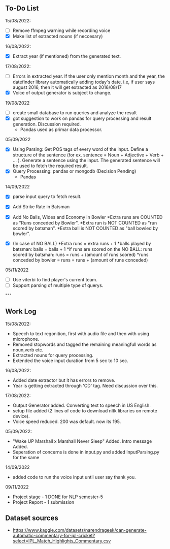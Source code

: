 ## To-Do List
15/08/2022: 

- [ ] Remove ffmpeg warning while recording voice
- [x] Make list of extracted nouns (if neccesary)

16/08/2022:
- [x] Extract year (if mentioned) from the generated text.

17/08/2022:
- [ ] Errors in extracted year. If the user only mention month and the year, the datefinder library automatically adding today's date. 
   i.e, if user says august 2016, then it will get extracted as 2016/08/17
- [x] Voice of output generator is subject to change.

19/08/2022
- [ ] create small database to run queries and analyze the result
- [x] got suggestion to work on pandas for query processing and result generation. Discussion required.
    - Pandas used as primar data processor.

05/09/2022
- [x] Using Parsing: Get POS tags of every word of the input. Define a structure of the sentence (for ex. sentence = Noun + Adjective + Verb + ... ). Generate a sentence using the input. The generated sentence will be used to fetch the required result.
- [x] Query Processing: pandas or mongodb (Decision Pending)
    - Pandas

14/09/2022
- [x] parse input query to fetch result.

- [x] Add Strike Rate in Batsman
- [x] Add No Balls, Wides and Economy in Bowler
    *Extra runs are COUNTED as "Runs conceded by Bowler". 
    *Extra run is NOT COUNTED as "run scored by batsman".
    *Extra ball is NOT COUNTED as "ball bowled by bowler". 
    
- [x] (In case of NO BALL)
        *Extra runs = extra runs + 1
        *balls played by batsman: balls = balls + 1
        *if runs are scored on the NO BALL: runs scored by batsman: runs = runs + (amount of runs scored)
        *runs conceded by bowler = runs = runs + (amount of runs conceded)

05/11/2022
- [ ] Use viterbi to find player's current team.
- [ ] Support  parsing of multiple type of querys.
    
"""

## Work Log
15/08/2022: 
* Speech to text regonition, first with audio file and then with using microphone.
* Removed stopwords and tagged the remaining meaningfull words as noun,verb etc.
* Extracted nouns for query processing.
* Extended the voice input duration from 5 sec to 10 sec.

16/08/2022:
* Added date extractor but it has errors to remove.
* Year is getting extracted through 'CD' tag. Need discussion over this.

17/08/2022:
* Output Generator added. Converting text to speech in US English.
* setup file added (2 lines of code to download nltk libraries on remote device).
* Voice speed reduced. 200 was default. now its 195.

05/09/2022:
*  "Wake UP Marshall x Marshall Never Sleep" Added. Intro message Added.
*  Seperation of concerns is done in input.py and added InputParsing.py for the same

14/09/2022
* added code to run the voice input until user say thank you.

09/11/2022
* Project stage - 1 DONE for NLP semester-5
* Project Report - 1 submission

## Dataset sources 

  *  https://www.kaggle.com/datasets/narendrageek/can-generate-automatic-commentary-for-ipl-cricket?select=IPL_Match_Highlights_Commentary.csv
